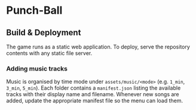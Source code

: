 # Punch-Ball

## Build & Deployment

The game runs as a static web application. To deploy, serve the repository contents with any static file server.

### Adding music tracks

Music is organised by time mode under `assets/music/<mode>` (e.g. `1_min`, `3_min`, `5_min`). Each folder contains a `manifest.json` listing the available tracks with their display name and filename. Whenever new songs are added, update the appropriate manifest file so the menu can load them.

